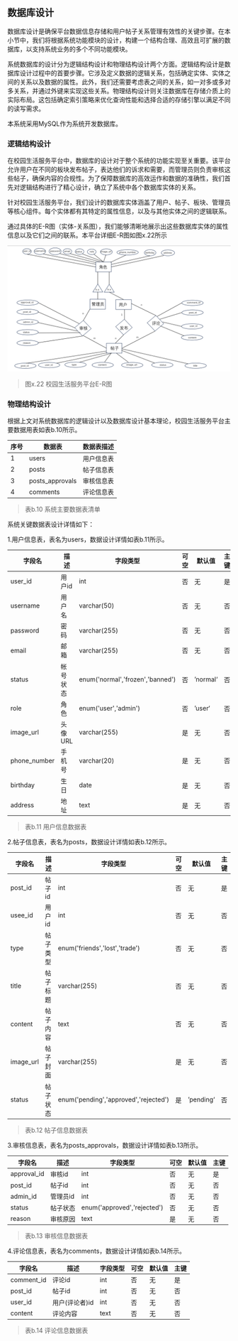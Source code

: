## 数据库设计

数据库设计是确保平台数据信息存储和用户帖子关系管理有效性的关键步骤。在本小节中，我们将根据系统功能模块的设计，构建一个结构合理、高效且可扩展的数据库，以支持系统业务的多个不同功能模块。

系统数据库的设计分为逻辑结构设计和物理结构设计两个方面。逻辑结构设计是数据库设计过程中的首要步骤。它涉及定义数据的逻辑关系，包括确定实体、实体之间的关系以及数据的属性。此外，我们还需要考虑表之间的关系，如一对多或多对多关系，并通过外键来实现这些关系。物理结构设计则关注数据库在存储介质上的实际布局。这包括确定索引策略来优化查询性能和选择合适的存储引擎以满足不同的读写需求。

本系统采用MySQL作为系统开发数据库。

### 逻辑结构设计

在校园生活服务平台中，数据库的设计对于整个系统的功能实现至关重要。该平台允许用户在不同的板块发布帖子，表达他们的诉求和需要，而管理员则负责审核这些帖子，确保内容的合规性。为了保障数据库的高效运作和数据的准确性，我们首先对逻辑结构进行了精心设计，确立了系统中各个数据库实体的关系。

针对校园生活服务平台，我们设计的数据库实体涵盖了用户、帖子、板块、管理员等核心组件。每个实体都有其特定的属性信息，以及与其他实体之间的逻辑联系。

通过具体的E-R图（实体-关系图），我们能够清晰地展示出这些数据库实体的属性信息以及它们之间的联系。本平台详细E-R图如图x.22所示

![avator](image\E-R图.png)

> 图x.22 校园生活服务平台E-R图

### 物理结构设计

根据上文对系统数据库的逻辑设计以及数据库设计基本理论，校园生活服务平台主要数据用表如表b.10所示。

| 序号 | 数据表          | 数据表描述 |
| ---- | --------------- | ---------- |
| 1    | users           | 用户信息表 |
| 2    | posts           | 帖子信息表 |
| 3    | posts_approvals | 审核信息表 |
| 4    | comments        | 评论信息表 |

> 表b.10 系统主要数据表清单

系统关键数据表设计详情如下：

1.用户信息表，表名为users，数据设计详情如表b.11所示。

| 字段名       | 描述     | 字段类型                         | 可空 | 默认值   | 主键 |
| ------------ | -------- | -------------------------------- | ---- | -------- | ---- |
| user_id      | 用户id   | int                              | 否   | 无       | 是   |
| username     | 用户名   | varchar(50)                      | 否   | 无       | 否   |
| password     | 密码     | varchar(255)                     | 否   | 无       | 否   |
| email        | 邮箱     | varchar(255)                     | 否   | 无       | 否   |
| status       | 帐号状态 | enum('normal','frozen','banned') | 否   | ’normal‘ | 否   |
| role         | 角色     | enum('user','admin')             | 否   | ’user‘   | 否   |
| image_url    | 头像URL  | varchar(255)                     | 是   | 无       | 否   |
| phone_number | 手机号   | varchar(20)                      | 是   | 无       | 否   |
| birthday     | 生日     | date                             | 是   | 无       | 否   |
| address      | 地址     | text                             | 是   | 无       | 否   |

> 表b.11 用户信息数据表

2.帖子信息表，表名为posts，数据设计详情如表b.12所示。

| 字段名    | 描述     | 字段类型                              | 可空 | 默认值    | 主键 |
| --------- | -------- | ------------------------------------- | ---- | --------- | ---- |
| post_id   | 帖子id   | int                                   | 否   | 无        | 是   |
| usee_id   | 用户id   | int                                   | 否   | 无        | 否   |
| type      | 帖子类型 | enum('friends','lost','trade')        | 否   | 无        | 否   |
| title     | 帖子标题 | varchar(255)                          | 否   | 无        | 否   |
| content   | 帖子内容 | text                                  | 否   | 无        | 否   |
| image_url | 帖子封面 | varchar(255)                          | 是   | 无        | 否   |
| status    | 帖子状态 | enum('pending','approved','rejected') | 是   | ’pending‘ | 否   |

> 表b.12 帖子信息数据表

3.审核信息表，表名为posts_approvals，数据设计详情如表b.13所示。

| 字段名      | 描述     | 字段类型                    | 可空 | 默认值 | 主键 |
| ----------- | -------- | --------------------------- | ---- | ------ | ---- |
| approval_id | 审核id   | int                         | 否   | 无     | 是   |
| post_id     | 帖子id   | int                         | 否   | 无     | 否   |
| admin_id    | 管理员id | int                         | 否   | 无     | 否   |
| status      | 帖子状态 | enum('approved','rejected') | 否   | 无     | 否   |
| reason      | 审核原因 | text                        | 是   | 无     | 否   |

> 表b.13 审核信息数据表

4.评论信息表，表名为comments，数据设计详情如表b.14所示。

| 字段名     | 描述           | 字段类型 | 可空 | 默认值 | 主键 |
| ---------- | -------------- | -------- | ---- | ------ | ---- |
| comment_id | 评论id         | int      | 否   | 无     | 是   |
| post_id    | 帖子id         | int      | 否   | 无     | 否   |
| user_id    | 用户(评论者)id | int      | 否   | 无     | 否   |
| content    | 评论内容       | text     | 否   | 无     | 否   |

> 表b.14 评论信息数据表